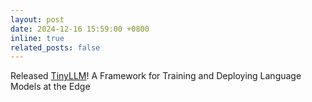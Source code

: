 ```yaml
---
layout: post
date: 2024-12-16 15:59:00 +0800
inline: true
related_posts: false
---
```


Released [TinyLLM](https://tinyllm.org/)! A Framework for Training and Deploying Language Models at the Edge
